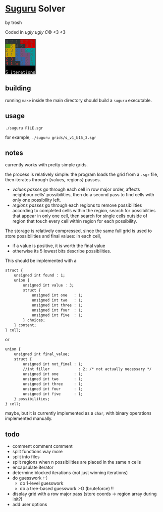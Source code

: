 # [Suguru](http://krazydad.com/suguru) Solver

by trosh

Coded in *ugly ugly C*© <3 <3

![Screenshot of solved Suguru grid](screenshot.png "Screenshot")

## building

running `make` inside the main directory should build
a `suguru` executable.

## usage

    ./suguru FILE.sgr

for example, `./suguru grids/s_v1_b16_3.sgr`

## notes

currently works with pretty simple grids.

the process is relatively simple:
the program loads the grid from a `.sgr` file,
then iterates through {values, regions} passes.

- *values passes* go through each cell in row major order,
affects neighbour cells' possibilities,
then do a second pass to find cells with only one
possibility left.
- *regions passes* go through each regions to remove
possibilities according to completed cells within the region,
search for possibilities that appear in only one cell,
then search for single cells outside of region that touch
every cell within region for each possibility.

The storage is relatively compressed, since the
same full grid is used to store possibilities and
final values: in each cell,
- if a value is positive, it is worth the final value
- otherwise its 5 lowest bits describe possibilities.

This should be implemented with a

    struct {
        unsigned int found : 1;
        union {
            unsigned int value : 3;
            struct {
                unsigned int one   : 1;
                unsigned int two   : 1;
                unsigned int three : 1;
                unsigned int four  : 1;
                unsigned int five  : 1;
            } choices;
        } content;
    } cell;

or

    union {
        unsigned int final_value;
        struct {
            unsigned int not_final : 1;
            //int filler             : 2; /* not actually necessary */
            unsigned int one       : 1;
            unsigned int two       : 1;
            unsigned int three     : 1;
            unsigned int four      : 1;
            unsigned int five      : 1;
        } possibilities;
    } cell;

maybe, but it is currently implemented as a `char`,
with binary operations implemented manually.

## todo

- comment comment comment
- split functions way more
- split into files
- split regions when n possibilities are placed in the same n cells
- encapsulate iterator
- determine blocked iterations (not just winning iterations)
- do guesswork :-)
  - do 1-level guesswork
  - do a tree-based guesswork :-O (bruteforce) !!
- display grid with a row major pass
  (store coords -> region array during init?)
- add user options

